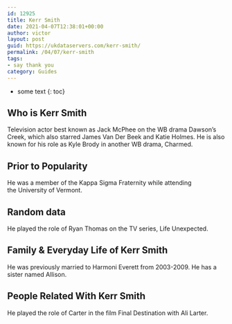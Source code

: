 ```yaml
---
id: 12925
title: Kerr Smith
date: 2021-04-07T12:38:01+00:00
author: victor
layout: post
guid: https://ukdataservers.com/kerr-smith/
permalink: /04/07/kerr-smith
tags:
- say thank you
category: Guides
---
```


* some text
{: toc}


## Who is Kerr Smith



Television actor best known as Jack McPhee on the WB drama Dawson&#8217;s Creek, which also starred James Van Der Beek and Katie Holmes. He is also known for his role as Kyle Brody in another WB drama, Charmed.

                
                
                
## Prior to Popularity



He was a member of the Kappa Sigma Fraternity while attending the University of Vermont.

                
                
                
## Random data



He played the role of Ryan Thomas on the TV series, Life Unexpected.

                
                
                
## Family & Everyday Life of Kerr Smith



He was previously married to Harmoni Everett from 2003-2009. He has a sister named Allison. 

                
                
                
## People Related With Kerr Smith



He played the role of Carter in the film Final Destination with Ali Larter.

                
              
            
          
          
          